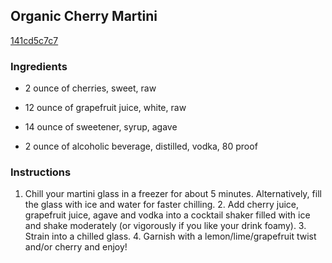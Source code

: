 ## Organic Cherry Martini

[141cd5c7c7](http://www.food.com/recipe/organic-cherry-martini-447579)

### Ingredients

 - 2 ounce of cherries, sweet, raw

 - 12 ounce of grapefruit juice, white, raw

 - 14 ounce of sweetener, syrup, agave

 - 2 ounce of alcoholic beverage, distilled, vodka, 80 proof

### Instructions

1. Chill your martini glass in a freezer for about 5 minutes. Alternatively, fill the glass with ice and water for faster chilling. 2. Add cherry juice, grapefruit juice, agave and vodka into a cocktail shaker filled with ice and shake moderately (or vigorously if you like your drink foamy). 3. Strain into a chilled glass. 4. Garnish with a lemon/lime/grapefruit twist and/or cherry and enjoy!